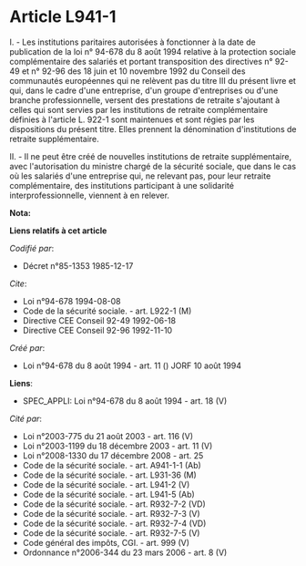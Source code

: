 # Article L941-1

I. - Les institutions paritaires autorisées à fonctionner à la date de publication de la loi n° 94-678 du 8 août 1994
relative à la protection sociale complémentaire des salariés et portant transposition des directives n° 92-49 et n° 92-96 des
18 juin et 10 novembre 1992 du Conseil des communautés européennes qui ne relèvent pas du titre III du présent livre et qui,
dans le cadre d'une entreprise, d'un groupe d'entreprises ou d'une branche professionnelle, versent des prestations de
retraite s'ajoutant à celles qui sont servies par les institutions de retraite complémentaire définies à l'article L. 922-1
sont maintenues et sont régies par les dispositions du présent titre. Elles prennent la dénomination d'institutions de
retraite supplémentaire.

II. - Il ne peut être créé de nouvelles institutions de retraite supplémentaire, avec l'autorisation du ministre chargé de la
sécurité sociale, que dans le cas où les salariés d'une entreprise qui, ne relevant pas, pour leur retraite complémentaire,
des institutions participant à une solidarité interprofessionnelle, viennent à en relever.

**Nota:**



**Liens relatifs à cet article**

_Codifié par_:

  - Décret n°85-1353 1985-12-17

_Cite_:

  - Loi n°94-678 1994-08-08
  - Code de la sécurité sociale. - art. L922-1 (M)
  - Directive CEE Conseil 92-49 1992-06-18
  - Directive CEE Conseil 92-96 1992-11-10

_Créé par_:

  - Loi n°94-678 du 8 août 1994 - art. 11 () JORF 10 août 1994

**Liens**:

  - SPEC_APPLI: Loi n°94-678 du 8 août 1994 - art. 18 (V)

_Cité par_:

  - Loi n°2003-775 du 21 août 2003 - art. 116 (V)
  - Loi n°2003-1199 du 18 décembre 2003 - art. 11 (V)
  - Loi n°2008-1330 du 17 décembre 2008 - art. 25
  - Code de la sécurité sociale. - art. A941-1-1 (Ab)
  - Code de la sécurité sociale. - art. L931-36 (M)
  - Code de la sécurité sociale. - art. L941-2 (V)
  - Code de la sécurité sociale. - art. L941-5 (Ab)
  - Code de la sécurité sociale. - art. R932-7-2 (VD)
  - Code de la sécurité sociale. - art. R932-7-3 (V)
  - Code de la sécurité sociale. - art. R932-7-4 (VD)
  - Code de la sécurité sociale. - art. R932-7-5 (V)
  - Code général des impôts, CGI. - art. 999 (V)
  - Ordonnance n°2006-344 du 23 mars 2006 - art. 8 (V)
